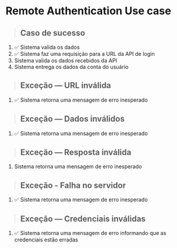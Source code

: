 # Remote Authentication Use case

> ## Caso de sucesso
1. ✅ Sistema valida os dados
2. ✅ Sistema faz uma requisição para a URL da API de login
3. Sistema valida os dados recebidos da API
4. Sistema entrega os dados da conta do usuário

> ## Exceção — URL inválida
1. ✅ Sistema retorna uma mensagem de erro inesperado

> ## Exceção — Dados inválidos
1. ✅ Sistema retorna uma mensagem de erro inesperado

> ## Exceção — Resposta inválida
1. Sistema retorna uma mensagem de erro inesperado

> ## Exceção - Falha no servidor
1. ✅ Sistema retorna uma mensagem de erro inesperado

> ## Exceção — Credenciais inválidas
1. ✅ Sistema retorna uma mensagem de erro informando que as credenciais estão erradas